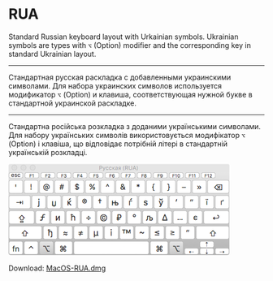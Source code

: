 # RUA

Standard Russian keyboard layout with Urkainian symbols. Ukrainian symbols are
types with `⌥` (Option) modifier and the corresponding key in standard
Ukrainian layout.

---

Стандартная русская раскладка с добавленными украинскими символами. Для набора
украинских символов используется модификатор `⌥` (Option) и клавиша,
соответствующая нужной букве в стандартной украинской раскладке.

---

Стандартна російська розкладка з доданими українськими символами. Для набору
українських символів використовується модифікатор `⌥` (Option) і клавіша, що
відповідає потрібній літері в стандартній українській розкладці.

![Keyboard layout](layout.png)

Download: [MacOS-RUA.dmg](https://github.com/ods/MacOS-RUA/releases/download/v1/MacOS-RUA.dmg)
